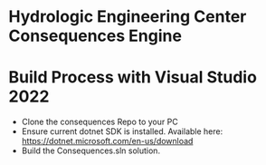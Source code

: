 # Hydrologic Engineering Center Consequences Engine

# Build Process with Visual Studio 2022
- Clone the consequences Repo to your PC
- Ensure current dotnet SDK is installed. Available here: https://dotnet.microsoft.com/en-us/download
- Build the Consequences.sln solution.
